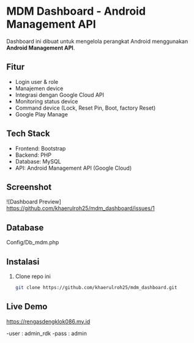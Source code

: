 # MDM Dashboard - Android Management API

Dashboard ini dibuat untuk mengelola perangkat Android menggunakan **Android Management API**.

## Fitur
- Login user & role
- Manajemen device
- Integrasi dengan Google Cloud API
- Monitoring status device
- Command device (Lock, Reset Pin, Boot, factory Reset)
- Google Play Manage

## Tech Stack
- Frontend: Bootstrap
- Backend: PHP
- Database: MySQL
- API: Android Management API (Google Cloud)

## Screenshot
![Dashboard Preview] https://github.com/khaerulroh25/mdm_dashboard/issues/1

## Database 
Config/Db_mdm.php

## Instalasi
1. Clone repo ini
   ```bash
   git clone https://github.com/khaerulroh25/mdm_dashboard.git


## Live Demo
https://rengasdengklok086.my.id

-user : admin_rdk
-pass : admin
